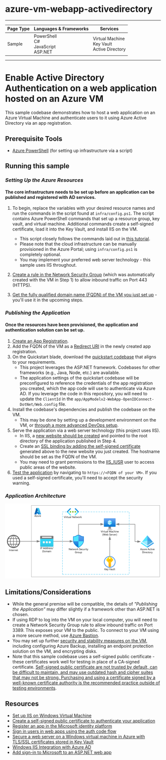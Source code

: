 # azure-vm-webapp-activedirectory

---

| Page Type | Languages & Frameworks     | Services |
|-----------|-----------|------------|
| Sample    | PowerShell<br>C#<br>JavaScript<br>ASP.NET    | Virtual Machine<br>Key Vault<br>Active Directory |

---

# Enable Active Directory Authentication on a web application hosted on an Azure VM

This sample codebase demonstrates how to host a web application on an Azure Virtual Machine and authenticate users to it using Azure Active Directory via an app registration.

## Prerequisite Tools
- [Azure PowerShell](https://learn.microsoft.com/en-us/powershell/azure/install-az-ps?view=azps-8.3.0) (for setting up infrastructure via a script)

## Running this sample

### _*Setting Up the Azure Resources*_
#### The core infrastructure needs to be set up before an application can be published and registered with AD services.
1.  To begin, replace the variables with your desired resource names and run the commands in the script found at ```infra/config.ps1```. The script contains Azure PowerShell commands that set up a resource group, key vault, and virtual machine. Additional commands create a self-signed certificate, load it into the Key Vault, and install IIS on the VM.
    - This script closely follows the commands laid out in [this tutorial](https://learn.microsoft.com/en-us/azure/virtual-machines/windows/tutorial-secure-web-server).
    - Please note that the cloud infrastructure can be manually provisioned in the Azure Portal; using ```infra/config.ps1``` is completely optional.
    - You may implement your preferred web server technology - this sample uses IIS throughout.

2. [Create a rule in the Network Security Group](https://learn.microsoft.com/en-us/azure/virtual-network/manage-network-security-group#work-with-security-rules) (which was automatically created with the VM in Step 1) to allow inbound traffic on Port 443 (HTTPS).

3. [Get the fully qualified domain name (FQDN) of the VM you just set up](https://learn.microsoft.com/en-us/azure/virtual-machines/create-fqdn) - you'll use it in the upcoming steps.


### _*Publishing the Application*_
#### Once the resources have been provisioned, the application and authentication solution can be set up.
1. [Create an App Registration](https://learn.microsoft.com/en-us/azure/active-directory/develop/quickstart-register-app#register-an-application).
2. Add the FQDN of the VM as a [Redirect URI](https://learn.microsoft.com/en-us/azure/active-directory/develop/quickstart-register-app#add-a-redirect-uri) in the newly created app registration.
3. On the Quickstart blade, download the [quickstart codebase](https://learn.microsoft.com/en-us/azure/active-directory/develop/reference-v2-libraries) that aligns to your requirements.
    - This project leverages the ASP.NET framework. Codebases for other frameworks (e.g., Java, Node, etc.) are available.
    - The application settings of the quickstart codebase will be preconfigured to reference the credentials of the app registration you created, which the app code will use to authenticate via Azure AD. If you leverage the code in this repository, you will need to update the ```ClientId``` in the ```app/AppModelv2-WebApp-OpenIDConnect-DotNet/Web.config``` file.
4. Install the codebase's dependencies and publish the codebase on the VM.
    - This may be done by setting up a development environment on the VM, or [through a more advanced DevOps setup](https://devblogs.microsoft.com/premier-developer/using-azure-devops-to-deploy-web-applications-to-virtual-machines/).
5. Serve the application via a web server technology (this project uses IIS).
    - In IIS, a [new website should be created](https://learn.microsoft.com/en-us/iis/get-started/getting-started-with-iis/create-a-web-site) and pointed to the root directory of the application published in Step 4.
    - Create an [SSL binding by adding the self-signed certificate](https://learn.microsoft.com/en-us/iis/manage/configuring-security/how-to-set-up-ssl-on-iis#create-an-ssl-binding-1) generated above to the new website you just created. The hostname should be set as the FQDN of the VM.
    - You may need to grant permissions to the [IIS_IUSR](https://learn.microsoft.com/en-us/troubleshoot/developer/webapps/iis/www-authentication-authorization/understanding-identities#iusr---anonymous-authentication) user to access public areas of the website.
6. [Test the application](https://learn.microsoft.com/en-us/azure/virtual-machines/windows/tutorial-secure-web-server#test-the-secure-web-app) by navigating to ```https://<FQDN of your VM>```. If you used a self-signed certificate, you'll need to accept the security warning. 

### _*Application Architecture*_
![Architecture](/docs/images/diagram.png)

## Limitations/Considerations
- While the general premise will be compatible, the details of _"Publishing the Application"_ may differ slightly if a framework other than ASP.NET is chosen.
- If using RDP to log into the VM on your local computer, you will need to create a Network Security Group rule to allow inbound traffic on Port 3389. This exposes your VM to the public. To connect to your VM using a more secure method, use [Azure Bastion](https://learn.microsoft.com/en-us/azure/bastion/bastion-overview).
- You may set up further [security and stability measures on the VM](https://learn.microsoft.com/en-us/azure/virtual-machines/security-recommendations), including configuring Azure Backup, installing an endpoint protection solution on the VM, and encrypting disks.
- Note that this sample codebase uses a self-signed public certificate - these certificates work well for testing in place of a CA-signed certificate. [Self-signed public certificate are not trusted by default, can be difficult to maintain, and may use outdated hash and cipher suites that may not be strong. Purchasing and using a certificate signed by a well-known certificate authority is the recommended practice outside of testing environments](https://learn.microsoft.com/en-us/azure/active-directory/develop/howto-create-self-signed-certificate).

## Resources
- [Set up IIS on Windows Virtual Machine](https://devblogs.microsoft.com/premier-developer/set-up-iis-on-windows-virtual-machine/)
- [Create a self-signed public certificate to authenticate your application](https://learn.microsoft.com/en-us/azure/active-directory/develop/howto-create-self-signed-certificate)
- [Register an app in the Microsoft identity platform](https://learn.microsoft.com/en-us/azure/active-directory/develop/quickstart-register-app)
- [Sign in users in web apps using the auth code flow](https://learn.microsoft.com/en-us/azure/active-directory/develop/web-app-quickstart?pivots=devlang-aspnet)
- [Secure a web server on a Windows virtual machine in Azure with TLS/SSL certificates stored in Key Vault
](https://learn.microsoft.com/en-us/azure/virtual-machines/windows/tutorial-secure-web-server)
- [Windows IIS Integration with Azure AD](https://learn.microsoft.com/en-us/answers/questions/11093/windows-iis-integration-with-azure-ad.html)
- [Add sign-in to Microsoft to an ASP.NET web app](https://learn.microsoft.com/en-us/azure/active-directory/develop/tutorial-v2-asp-webapp)
